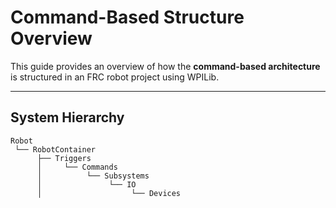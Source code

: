 #  Command-Based Structure Overview

This guide provides an overview of how the **command-based architecture** is structured in an FRC robot project using WPILib.

---

##  System Hierarchy

```text
Robot
 └── RobotContainer
      ├── Triggers
      │     └── Commands
      │          └── Subsystems
      │               └── IO
      │                    └── Devices
